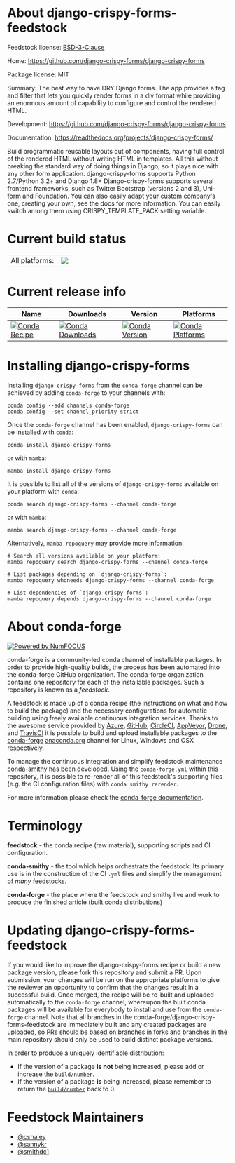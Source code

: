 About django-crispy-forms-feedstock
===================================

Feedstock license: [BSD-3-Clause](https://github.com/conda-forge/django-crispy-forms-feedstock/blob/main/LICENSE.txt)

Home: https://github.com/django-crispy-forms/django-crispy-forms

Package license: MIT

Summary: The best way to have DRY Django forms. The app provides a tag and filter that lets you quickly render forms in a div format while providing an enormous amount of capability to configure and control the rendered HTML.

Development: https://github.com/django-crispy-forms/django-crispy-forms

Documentation: https://readthedocs.org/projects/django-crispy-forms/

Build programmatic reusable layouts out of components, having full control of the rendered
HTML without writing HTML in templates. All this without breaking the standard way of doing
things in Django, so it plays nice with any other form application.
django-crispy-forms supports Python 2.7/Python 3.2+ and Django 1.8+
Django-crispy-forms supports several frontend frameworks, such as Twitter Bootstrap (versions 2 and 3),
Uni-form and Foundation. You can also easily adapt your custom company's one, creating your own, see
the docs for more information. You can easily switch among them using CRISPY_TEMPLATE_PACK setting variable.


Current build status
====================


<table><tr><td>All platforms:</td>
    <td>
      <a href="https://dev.azure.com/conda-forge/feedstock-builds/_build/latest?definitionId=2887&branchName=main">
        <img src="https://dev.azure.com/conda-forge/feedstock-builds/_apis/build/status/django-crispy-forms-feedstock?branchName=main">
      </a>
    </td>
  </tr>
</table>

Current release info
====================

| Name | Downloads | Version | Platforms |
| --- | --- | --- | --- |
| [![Conda Recipe](https://img.shields.io/badge/recipe-django--crispy--forms-green.svg)](https://anaconda.org/conda-forge/django-crispy-forms) | [![Conda Downloads](https://img.shields.io/conda/dn/conda-forge/django-crispy-forms.svg)](https://anaconda.org/conda-forge/django-crispy-forms) | [![Conda Version](https://img.shields.io/conda/vn/conda-forge/django-crispy-forms.svg)](https://anaconda.org/conda-forge/django-crispy-forms) | [![Conda Platforms](https://img.shields.io/conda/pn/conda-forge/django-crispy-forms.svg)](https://anaconda.org/conda-forge/django-crispy-forms) |

Installing django-crispy-forms
==============================

Installing `django-crispy-forms` from the `conda-forge` channel can be achieved by adding `conda-forge` to your channels with:

```
conda config --add channels conda-forge
conda config --set channel_priority strict
```

Once the `conda-forge` channel has been enabled, `django-crispy-forms` can be installed with `conda`:

```
conda install django-crispy-forms
```

or with `mamba`:

```
mamba install django-crispy-forms
```

It is possible to list all of the versions of `django-crispy-forms` available on your platform with `conda`:

```
conda search django-crispy-forms --channel conda-forge
```

or with `mamba`:

```
mamba search django-crispy-forms --channel conda-forge
```

Alternatively, `mamba repoquery` may provide more information:

```
# Search all versions available on your platform:
mamba repoquery search django-crispy-forms --channel conda-forge

# List packages depending on `django-crispy-forms`:
mamba repoquery whoneeds django-crispy-forms --channel conda-forge

# List dependencies of `django-crispy-forms`:
mamba repoquery depends django-crispy-forms --channel conda-forge
```


About conda-forge
=================

[![Powered by
NumFOCUS](https://img.shields.io/badge/powered%20by-NumFOCUS-orange.svg?style=flat&colorA=E1523D&colorB=007D8A)](https://numfocus.org)

conda-forge is a community-led conda channel of installable packages.
In order to provide high-quality builds, the process has been automated into the
conda-forge GitHub organization. The conda-forge organization contains one repository
for each of the installable packages. Such a repository is known as a *feedstock*.

A feedstock is made up of a conda recipe (the instructions on what and how to build
the package) and the necessary configurations for automatic building using freely
available continuous integration services. Thanks to the awesome service provided by
[Azure](https://azure.microsoft.com/en-us/services/devops/), [GitHub](https://github.com/),
[CircleCI](https://circleci.com/), [AppVeyor](https://www.appveyor.com/),
[Drone](https://cloud.drone.io/welcome), and [TravisCI](https://travis-ci.com/)
it is possible to build and upload installable packages to the
[conda-forge](https://anaconda.org/conda-forge) [anaconda.org](https://anaconda.org/)
channel for Linux, Windows and OSX respectively.

To manage the continuous integration and simplify feedstock maintenance
[conda-smithy](https://github.com/conda-forge/conda-smithy) has been developed.
Using the ``conda-forge.yml`` within this repository, it is possible to re-render all of
this feedstock's supporting files (e.g. the CI configuration files) with ``conda smithy rerender``.

For more information please check the [conda-forge documentation](https://conda-forge.org/docs/).

Terminology
===========

**feedstock** - the conda recipe (raw material), supporting scripts and CI configuration.

**conda-smithy** - the tool which helps orchestrate the feedstock.
                   Its primary use is in the construction of the CI ``.yml`` files
                   and simplify the management of *many* feedstocks.

**conda-forge** - the place where the feedstock and smithy live and work to
                  produce the finished article (built conda distributions)


Updating django-crispy-forms-feedstock
======================================

If you would like to improve the django-crispy-forms recipe or build a new
package version, please fork this repository and submit a PR. Upon submission,
your changes will be run on the appropriate platforms to give the reviewer an
opportunity to confirm that the changes result in a successful build. Once
merged, the recipe will be re-built and uploaded automatically to the
`conda-forge` channel, whereupon the built conda packages will be available for
everybody to install and use from the `conda-forge` channel.
Note that all branches in the conda-forge/django-crispy-forms-feedstock are
immediately built and any created packages are uploaded, so PRs should be based
on branches in forks and branches in the main repository should only be used to
build distinct package versions.

In order to produce a uniquely identifiable distribution:
 * If the version of a package **is not** being increased, please add or increase
   the [``build/number``](https://docs.conda.io/projects/conda-build/en/latest/resources/define-metadata.html#build-number-and-string).
 * If the version of a package **is** being increased, please remember to return
   the [``build/number``](https://docs.conda.io/projects/conda-build/en/latest/resources/define-metadata.html#build-number-and-string)
   back to 0.

Feedstock Maintainers
=====================

* [@cshaley](https://github.com/cshaley/)
* [@sannykr](https://github.com/sannykr/)
* [@smithdc1](https://github.com/smithdc1/)

